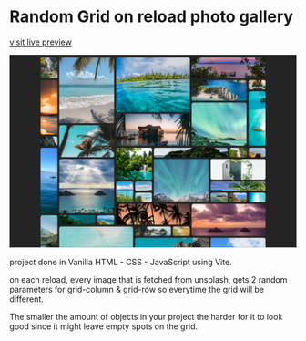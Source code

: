# Random Grid on reload photo gallery

[visit live preview](https://random-gallery.netlify.app)

![project cover image](img/cover.png)

project done in Vanilla HTML - CSS - JavaScript using Vite.

on each reload, every image that is fetched from unsplash, gets 2 random parameters for grid-column & grid-row so everytime the grid will be different.

The smaller the amount of objects in your project the harder for it to look good since it might leave empty spots on the grid.
